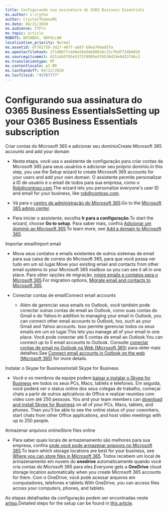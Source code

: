```yaml
---
title: Configurando sua assinatura do O365 Business Essentials
ms.author: v-crytho
author: CrystalThomasMS
ms.date: 04/21/2020
ms.audience: ITPro
ms.topic: article
ROBOTS: NOINDEX, NOFOLLOW
localization_priority: Normal
ms.assetid: df781750-3d27-4077-ab0f-b9ea764ad5fa
ms.openlocfilehash: 271d067fc44da56e0de60634c31cfbdff24b6020
ms.sourcegitcommit: 631cbb5f03e5371f0995e976536d24e9d13746c3
ms.translationtype: MT
ms.contentlocale: pt-BR
ms.lasthandoff: 04/22/2020
ms.locfileid: "43767777"
---
```

# <a name="setting-up-your-o365-business-essentials-subscription"></a><span data-ttu-id="8a0cc-102">Configurando sua assinatura do O365 Business Essentials</span><span class="sxs-lookup"><span data-stu-id="8a0cc-102">Setting up your O365 Business Essentials subscription</span></span>

<span data-ttu-id="8a0cc-103">Criar contas do Microsoft 365 e adicionar seu domínio</span><span class="sxs-lookup"><span data-stu-id="8a0cc-103">Create Microsoft 365 accounts and add your domain</span></span>
  
- <span data-ttu-id="8a0cc-104">Nesta etapa, você usa o assistente de configuração para criar contas da Microsoft 365 para seus usuários e adicionar seu próprio domínio.</span><span class="sxs-lookup"><span data-stu-id="8a0cc-104">In this step, you use the Setup wizard to create Microsoft 365 accounts for your users and add your own domain.</span></span> <span data-ttu-id="8a0cc-105">O assistente permite personalizar a ID de usuário e o email de todos para sua empresa, como o [Rob@contoso.com](mailto:rob@contoso.com).</span><span class="sxs-lookup"><span data-stu-id="8a0cc-105">The wizard lets you personalize everyone's user ID and email for your business, like [rob@contoso.com](mailto:rob@contoso.com).</span></span>
    
- <span data-ttu-id="8a0cc-106">Vá para o [centro de administração do Microsoft 365](https://login.partner.microsoftonline.cn/).</span><span class="sxs-lookup"><span data-stu-id="8a0cc-106">Go to the [Microsoft 365 admin center](https://login.partner.microsoftonline.cn/).</span></span>
    
- <span data-ttu-id="8a0cc-107">Para iniciar o assistente, escolha **Ir para a configuração**.</span><span class="sxs-lookup"><span data-stu-id="8a0cc-107">To start the wizard, choose **Go to setup**.</span></span> <span data-ttu-id="8a0cc-108">Para saber mais, confira [Adicionar um domínio ao Microsoft 365](https://docs.microsoft.com/office365/admin/setup/add-domain).</span><span class="sxs-lookup"><span data-stu-id="8a0cc-108">To learn more, see [Add a domain to Microsoft 365](https://docs.microsoft.com/office365/admin/setup/add-domain).</span></span>
    
<span data-ttu-id="8a0cc-109">Importar email</span><span class="sxs-lookup"><span data-stu-id="8a0cc-109">Import email</span></span>
  
- <span data-ttu-id="8a0cc-110">Mova seus contatos e emails existentes de outros sistemas de email para sua caixa de correio do Microsoft 365, para que você possa ver tudo em um só lugar.</span><span class="sxs-lookup"><span data-stu-id="8a0cc-110">Move your existing email and contacts from other email systems to your Microsoft 365 mailbox so you can see it all in one place.</span></span> <span data-ttu-id="8a0cc-111">Para obter opções de migração, [migre emails e contatos para o Microsoft 365](https://docs.microsoft.com/office365/admin/setup/migrate-email-and-contacts-admin).</span><span class="sxs-lookup"><span data-stu-id="8a0cc-111">For migration options, [Migrate email and contacts to Microsoft 365](https://docs.microsoft.com/office365/admin/setup/migrate-email-and-contacts-admin).</span></span>
    
- <span data-ttu-id="8a0cc-112">Conectar contas de email</span><span class="sxs-lookup"><span data-stu-id="8a0cc-112">Connect email accounts</span></span>
    
  - <span data-ttu-id="8a0cc-113">Além de gerenciar seus emails no Outlook, você também pode conectar outras contas de email ao Outlook, como suas contas do Gmail e do Yahoo.</span><span class="sxs-lookup"><span data-stu-id="8a0cc-113">In addition to managing your email in Outlook, you can connect other email accounts to Outlook, too, such as your Gmail and Yahoo accounts.</span></span> <span data-ttu-id="8a0cc-114">Isso permite gerenciar todos os seus emails em um só lugar.</span><span class="sxs-lookup"><span data-stu-id="8a0cc-114">This lets you manage all of your email in one place.</span></span> <span data-ttu-id="8a0cc-115">Você pode conectar até 5 contas de email ao Outlook.</span><span class="sxs-lookup"><span data-stu-id="8a0cc-115">You can connect up to 5 email accounts to Outlook.</span></span> <span data-ttu-id="8a0cc-116">Consulte [conectar contas de email no Outlook na Web (Microsoft 365)](https://support.office.com/Article/Connect-email-accounts-in-Outlook-on-the-web-Office-365-d7012ff0-924f-4f78-8aca-c3912d886c4d) para obter mais detalhes.</span><span class="sxs-lookup"><span data-stu-id="8a0cc-116">See [Connect email accounts in Outlook on the web (Microsoft 365)](https://support.office.com/Article/Connect-email-accounts-in-Outlook-on-the-web-Office-365-d7012ff0-924f-4f78-8aca-c3912d886c4d) for more details.</span></span> 
    
<span data-ttu-id="8a0cc-117">Instalar o Skype for Business</span><span class="sxs-lookup"><span data-stu-id="8a0cc-117">Install Skype for Business</span></span>
  
- <span data-ttu-id="8a0cc-p105">Você e os membros da equipe podem [baixar e instalar o Skype for Business](https://support.office.com/Article/download-and-install-Skype-for-Business-8a0d4da8-9d58-44f9-9759-5c8f340cb3fb) em todos os seus PCs, Macs, tablets e telefones. Em seguida, você poderá ver o status online dos seus colegas de trabalho, começar chats a partir de outros aplicativos do Office e realizar reuniões com vídeo com até 250 pessoas. </span><span class="sxs-lookup"><span data-stu-id="8a0cc-p105">You and your team members can [download and install Skype for Business](https://support.office.com/Article/download-and-install-Skype-for-Business-8a0d4da8-9d58-44f9-9759-5c8f340cb3fb) on all of your PCs, Macs, tablets, and phones. Then you'll be able to see the online status of your coworkers, start chats from other Office applications, and host video meetings with up to 250 people.</span></span> 
    
<span data-ttu-id="8a0cc-120">Armazenar arquivos online</span><span class="sxs-lookup"><span data-stu-id="8a0cc-120">Store files online</span></span>
  
- <span data-ttu-id="8a0cc-121">Para saber quais locais de armazenamento são melhores para sua empresa, confira [onde você pode armazenar arquivos no Microsoft 365](https://support.office.com/article/c7c20284-bc94-47f4-9728-d28e9daf0790.aspx).</span><span class="sxs-lookup"><span data-stu-id="8a0cc-121">To learn which storage locations are best for your business, see [Where you can store files in Microsoft 365](https://support.office.com/article/c7c20284-bc94-47f4-9728-d28e9daf0790.aspx).</span></span> <span data-ttu-id="8a0cc-122">Todos recebem um local de armazenamento em nuvem do **onedrive** automaticamente quando você cria contas do Microsoft 365 para eles.</span><span class="sxs-lookup"><span data-stu-id="8a0cc-122">Everyone gets a **OneDrive** cloud storage location automatically when you create Microsoft 365 accounts for them.</span></span> <span data-ttu-id="8a0cc-123">Com o OneDrive, você pode acessar arquivos em computadores, telefones e tablets.</span><span class="sxs-lookup"><span data-stu-id="8a0cc-123">With OneDrive, you can access files across your computers, phones, and tablets.</span></span> 
    
<span data-ttu-id="8a0cc-124">As etapas detalhadas da configuração podem ser encontradas neste [artigo](https://docs.microsoft.com/office365/admin/setup/setup).</span><span class="sxs-lookup"><span data-stu-id="8a0cc-124">Detailed steps for the setup can be found in [this article](https://docs.microsoft.com/office365/admin/setup/setup).</span></span>
  

